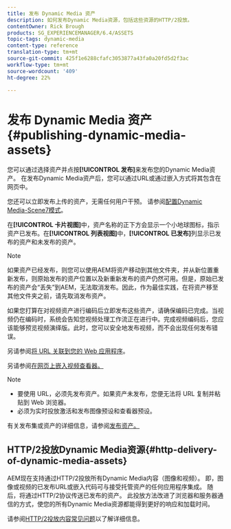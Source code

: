 ```yaml
---
title: 发布 Dynamic Media 资产
description: 如何发布Dynamic Media资源，包括这些资源的HTTP/2投放。
contentOwner: Rick Brough
products: SG_EXPERIENCEMANAGER/6.4/ASSETS
topic-tags: dynamic-media
content-type: reference
translation-type: tm+mt
source-git-commit: 425f1e6288cfafc3053877a43fa0a20fd5d2f3ac
workflow-type: tm+mt
source-wordcount: '409'
ht-degree: 22%

---
```



# 发布 Dynamic Media 资产 {#publishing-dynamic-media-assets}

您可以通过选择资产并点按&#x200B;**[!UICONTROL 发布]**&#x200B;来发布您的Dynamic Media资产。 在发布Dynamic Media资产后，您可以通过URL或通过嵌入方式将其包含在网页中。

您还可以立即发布上传的资产，无需任何用户干预。 请参阅[配置Dynamic Media-Scene7模式](config-dms7.md)。

在&#x200B;**[!UICONTROL 卡片视图]**&#x200B;中，资产名称的正下方会显示一个小地球图标，指示资产已发布。在&#x200B;**[!UICONTROL 列表视图]**&#x200B;中，**[!UICONTROL 已发布]**&#x200B;列显示已发布的资产和未发布的资产。

>[!NOTE]
>
>如果资产已经发布，则您可以使用AEM将资产移动到其他文件夹，并从新位置重新发布，则原始发布的资产位置以及新重新发布的资产仍然可用。但是，原始已发布的资产会“丢失”到AEM，无法取消发布。因此，作为最佳实践，在将资产移至其他文件夹之前，请先取消发布资产。

如果您打算在对视频资产进行编码后立即发布这些资产，请确保编码已完成。当视频仍在编码时，系统会告知您视频处理工作流正在进行中。完成视频编码后，您应该能够预览视频演绎版。此时，您可以安全地发布视频，而不会出现任何发布错误。

另请参阅[将 URL 关联到您的 Web 应用程序](linking-urls-to-yourwebapplication.md)。

另请参阅[在网页上嵌入视频查看器。](embed-code.md)

>[!NOTE]
>
>* 要使用 URL，必须先发布资产。如果资产未发布，您便无法将 URL 复制并粘贴到 Web 浏览器。
>* 必须为实时投放激活和发布图像预设和查看器预设。

>



有关发布集或资产的详细信息，请参阅[发布资产。](managing-assets-touch-ui.md)

## HTTP/2投放Dynamic Media资源{#http-delivery-of-dynamic-media-assets}

AEM现在支持通过HTTP/2投放所有Dynamic Media内容（图像和视频）。 即，图像或视频的已发布URL或嵌入代码可与接受托管资产的任何应用程序集成。 随后，将通过HTTP/2协议传送已发布的资产。 此投放方法改进了浏览器和服务器通信的方式，使您的所有Dynamic Media资源都能得到更好的响应和加载时间。

请参阅[HTTP/2投放内容常见问题](/help/sites-administering/scene7-http2faq.md)以了解详细信息。
